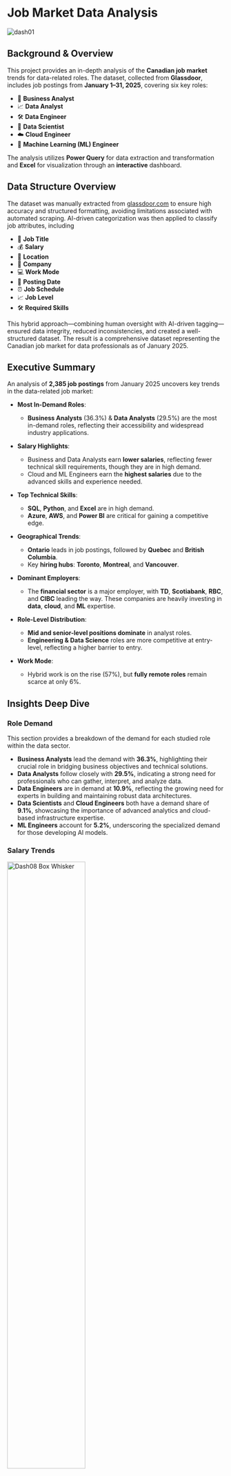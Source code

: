 # Job Market Data Analysis

![dash01](https://github.com/user-attachments/assets/0daa8312-b635-4eb4-8b97-e8618be64b84)

## Background & Overview
This project provides an in-depth analysis of the **Canadian job market** trends for data-related roles. The dataset, collected from **Glassdoor**, includes job postings from **January 1–31, 2025**, covering six key roles:      
- 💼 **Business Analyst**
- 📈 **Data Analyst**
- 🛠️ **Data Engineer**
- 🤖 **Data Scientist**
- ☁️ **Cloud Engineer**
- 🧠 **Machine Learning (ML) Engineer**

The analysis utilizes **Power Query** for data extraction and transformation and **Excel** for visualization through an **interactive** dashboard.

## Data Structure Overview  
The dataset was manually extracted from [glassdoor.com](https://www.glassdoor.com) to ensure high accuracy and structured formatting, avoiding limitations associated with automated scraping. AI-driven categorization was then applied to classify job attributes, including

- 🔹 **Job Title**  
- 💰 **Salary**  
- 📍 **Location**  
- 🏢 **Company**  
- 💻 **Work Mode**  
- 📅 **Posting Date**  
- ⏰ **Job Schedule**  
- 📈 **Job Level**  
- 🛠️ **Required Skills**

This hybrid approach—combining human oversight with AI-driven tagging—ensured data integrity, reduced inconsistencies, and created a well-structured dataset. The result is a comprehensive dataset representing the Canadian job market for data professionals as of January 2025.

## Executive Summary
An analysis of **2,385 job postings** from January 2025 uncovers key trends in the data-related job market:
- **Most In-Demand Roles**:
  - **Business Analysts** (36.3%) & **Data Analysts** (29.5%) are the most in-demand roles, reflecting their accessibility and widespread industry applications.

- **Salary Highlights**:  
  - Business and Data Analysts earn **lower salaries**, reflecting fewer technical skill requirements, though they are in high demand.
  - Cloud and ML Engineers earn the **highest salaries** due to the advanced skills and experience needed.

- **Top Technical Skills**:  
  - **SQL**, **Python**, and **Excel** are in high demand.  
  - **Azure**, **AWS**, and **Power BI** are critical for gaining a competitive edge.

- **Geographical Trends**:  
  - **Ontario** leads in job postings, followed by **Quebec** and **British Columbia**.  
  - Key **hiring hubs**: **Toronto**, **Montreal**, and **Vancouver**.
  
- **Dominant Employers**:  
  - The **financial sector** is a major employer, with **TD**, **Scotiabank**, **RBC**, and **CIBC** leading the way. These companies are heavily investing in **data**, **cloud**, and **ML** expertise.

- **Role-Level Distribution**:  
  - **Mid and senior-level positions dominate** in analyst roles.  
  - **Engineering & Data Science** roles are more competitive at entry-level, reflecting a higher barrier to entry.

- **Work Mode**:  
  - Hybrid work is on the rise (57%), but **fully remote roles** remain scarce at only 6%.


## Insights Deep Dive 
### Role Demand 

This section provides a breakdown of the demand for each studied role within the data sector.  
- **Business Analysts** lead the demand with **36.3%**, highlighting their crucial role in bridging business objectives and technical solutions.  
- **Data Analysts** follow closely with **29.5%**, indicating a strong need for professionals who can gather, interpret, and analyze data.  
- **Data Engineers** are in demand at **10.9%**, reflecting the growing need for experts in building and maintaining robust data architectures.  
- **Data Scientists** and **Cloud Engineers** both have a demand share of **9.1%**, showcasing the importance of advanced analytics and cloud-based infrastructure expertise.  
- **ML Engineers** account for **5.2%**, underscoring the specialized demand for those developing AI models.  

### Salary Trends
<img src="https://github.com/user-attachments/assets/0240bcb4-c74d-4cde-8745-b1238d0cd4fd" alt="Dash08 Box Whisker" width="60%">  
  

Based on the Box and Whisker chart, the following key information emerges:  
- The **median salary** for **Machine Learning Engineers** is the highest at **108000**, reflecting the demand for specialized AI skills.  
- **Cloud Engineers** and **Data Scientists** follow closely with median salaries of **105500** and **103500**, highlighting the value of cloud management and advanced analytics expertise.  
- **Data Engineers** earn a competitive median salary of **103000**, indicating the importance of building and managing data pipelines.  
- **Business Analysts** and **Data Analysts** have lower median salaries of **83000** and **78000**, respectively, suggesting that these roles, while in high demand, require less specialized technical skills.  
- The chart shows a **significant spread in salaries**, especially for **Data Scientists** and **ML Engineers**, pointing to opportunities for higher earnings based on experience and specialization.  
- The presence of **outliers** suggests that top-tier professionals can earn **substantially above the median** in roles like Data Scientist and ML Engineer.  
- Overall, the salary distribution emphasizes the **financial benefits of acquiring advanced technical skills** and specializing in fields such as **machine learning** and **cloud computing**.  


### Skills Demand  
![Dash05](https://github.com/user-attachments/assets/2f446d62-5561-47ad-a374-46cef119b847)

- Across all job postings, **SQL, Python, Excel**, and **Power BI/Tableau** emerge as the most sought-after skills, forming the foundation for data-related roles. 
- Breaking down skill requirements further:  
  - **SQL-based databases** dominate, with **SQL Server, PostgreSQL,** and **MySQL** leading in demand.  
  - **NoSQL databases** like **MongoDB** are relevant for scalable applications.  
- In programming:  
  - **SQL** and **Python** remain essential, followed by **R** for statistical analysis.  
- Cloud proficiency extends beyond standard platforms like **AWS, Azure,** and **Google Cloud Platform (GCP)** to include specialized tools such as **Databricks** and **Snowflake**, which are crucial for big data processing and cloud-based analytics.  
- **Visualization** remains a key focus, with **Power BI's** Microsoft integration and **Tableau’s** flexibility making both tools essential for data professionals.

### Geographical Distribution Across Cities & Provinces
![Dash03](https://github.com/user-attachments/assets/f38198bb-6556-44ae-8065-a622e5ff2a4f)

- The geographical distribution of job postings reveals a strong concentration in **Ontario**, with **Toronto** alone accounting for **923** postings, significantly outpacing other cities.  
- **Ontario** leads among provinces with **1435** postings, highlighting its prominence as a hub for data-related roles.  
- **Quebec** and **British Columbia** follow, with **254** and **246** postings respectively, indicating substantial demand in these regions.  
- In Alberta, **184** postings were recorded, showing a moderate but notable presence in the data job market.  
- Other provinces like **Manitoba, Nova Scotia,** and **Saskatchewan** exhibit limited but existing opportunities.  
- Among cities, **Montreal (185)**, **Vancouver (146)**, **Mississauga (146)**, and **Calgary (114)** emerge as key markets outside of Toronto.  

### Top Employers & Industry Trends  
<img src="https://github.com/user-attachments/assets/9f7a05fb-9157-4369-9760-eb1cc3b09453" alt="Dash08 Box Whisker" width="35%">

- The top recruiters in the data and technology job market include **TD**, **Scotiabank**, **RBC**, and **CIBC**.
- These major Canadian banks are not only prominent players in the banking industry but also leading employers in the tech sector, reflecting their substantial investments in **data**, **cloud**, and **machine learning** expertise.
- Their strong focus on **digital transformation** creates a wealth of career opportunities for skilled professionals.
- Job seekers targeting these organizations can expect to engage in innovative projects and gain experience with cutting-edge technologies in a dynamic, fast-paced environment.

### Career Entry & Progression  
<img src="https://github.com/user-attachments/assets/d3d19bc9-aaef-4ce6-95fb-f363a578341e" alt="Dash08 Box Whisker" width="55%">

- Analyst roles (BA & DA) are the **most accessible**, with demand concentrated at Mid and Senior levels, while Engineering and Data Science positions have **fewer entry-level opportunities**, indicating a higher barrier to entry.  
- Analyst roles have lower barriers to entry, while Engineering and Data Science positions demand more specialized expertise.  

### Work Model Breakdown
![Dash10 Work Option](https://github.com/user-attachments/assets/d5ffcef9-b074-4e63-b21f-3d42458aa694)

- **Hybrid work**: 57% of the workforce, offering a blend of in-person and remote work.
- **In-person roles**: 37% of the positions, reflecting a strong presence in traditional office environments.
- **Fully remote roles**: 6% of the works, relatively rare but growing.  
This distribution emphasizes the company’s preference for a hybrid work structure while maintaining a small but growing remote workforce.

## Recommendations
### For Job Seekers  
✅ Prioritize SQL, Python, and cloud computing (Azure, AWS) to maximize employability in Canada’s competitive job market.  
✅ Business and Data Analyst roles offer easier entry points, while ML and Cloud Engineering require more specialized training.   
### For Employers    
✅ Expanding remote work opportunities could help attract a larger talent pool, especially for highly skilled roles.  
✅ Offering more entry-level and internship roles in Engineering and Data Science would help build a sustainable pipeline of talent.    
### For Career Planning    
✅ Developing expertise in visualization tolls and database systems will enhance job prospects in data analysis and business intelligence roles.  
✅ Experience with Snowflake, Databricks, and cloud platforms will set candidates apart for engineering and cloud roles.  

